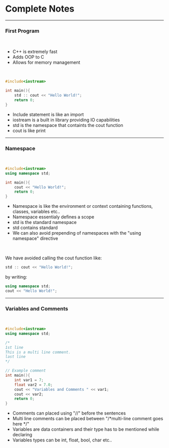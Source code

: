# Complete Notes

<hr>

### First Program

<br>

- C++ is extremely fast
- Adds OOP to C
- Allows for memory management

<br>

```c++
#include<iostream>

int main(){
    std :: cout << "Hello World!";
    return 0;
}
```

- Include statement is like an import
- iostream is a built in library providing IO capabilities
- std is the namespace that containts the cout function
- cout is like print

<hr>

### Namespace

<br>

```c++
#include<iostream>
using namespace std;

int main(){
    cout << "Hello World!";
    return 0;
}
```

- Namespace is like the environment or context containing functions, classes, variables etc..
- Namespace essentialy defines a scope
- std is the standard namespace
- std contains standard
- We can also avoid prepending of namespaces with the "using namespace" directive

<br>

We have avoided calling the cout function like:
 ```c++
std :: cout << "Hello World!";
``` 
by writing: 
```c++
using namespace std;
cout << "Hello World!";
```

<hr>

### Variables and Comments

<br>

```c++
#include<iostream>
using namespace std;

/*
1st line
This is a multi line comment.
last line
*/

// Example comment 
int main(){
    int var1 = 7;
    float var2 = 7.0;
    cout << "Variables and Comments " << var1;
    cout << var2;
    return 0;
}
```

- Comments can placed using "//" before the sentences
- Multi line comments can be placed between "/*multi-line comment goes here */"
- Variables are data containers and their type has to be mentioned while declaring
- Variables types can be int, float, bool, char etc..

